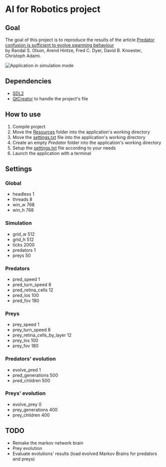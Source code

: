 # AI for Robotics project

## Goal

The goal of this project is to reproduce the results of the article [Predator confusion is sufficient to evolve swarming behaviour](http://rsif.royalsocietypublishing.org/content/10/85/20130305)  
by Randal S. Olson, Arend Hintze, Fred C. Dyer, David B. Knoester, Christoph Adami.

![Application in simulation mode](https://gitlab.com/phlf/IAR_project/raw/master/agents_with_fov.png)

## Dependencies

- [SDL2](https://www.libsdl.org/download-2.0.php)
- [QtCreator](https://www.qt.io/ide/) to handle the project's file

## How to use

1. Compile project
2. Move the [Resources](https://gitlab.com/phlf/IAR_project/tree/master/Resources) folder into the application's working directory
3. Move the [settings.txt](https://gitlab.com/phlf/IAR_project/blob/master/Resources/settings.txt) file into the application's working directory
4. Create an empty *Predator* folder into the application's working directory
5. Setup the [settings.txt](https://gitlab.com/phlf/IAR_project/blob/master/Resources/settings.txt) file according to your needs
6. Launch the application with a terminal

## Settings

### Global
- headless 1
- threads 8
- win_w 768
- win_h 768

### Simulation
- grid_w 512
- grid_h 512
- ticks 2000
- predators 1
- preys 50

### Predators
- pred_speed 1
- pred_turn_speed 8
- pred_retina_cells 12
- pred_los 100
- pred_fov 180

### Preys
- prey_speed 1
- prey_turn_speed 8
- prey_retina_cells_by_layer 12
- prey_los 100
- prey_fov 180

### Predators' evolution
- evolve_pred 1
- pred_generations 500
- pred_children 500

### Preys' evolution
- evolve_prey 0
- prey_generations 400
- prey_children 400

## TODO
- Remake the markov network brain
- Prey evolution
- Evaluate evolutions' results (load evolved Markov Brains for predators and preys)